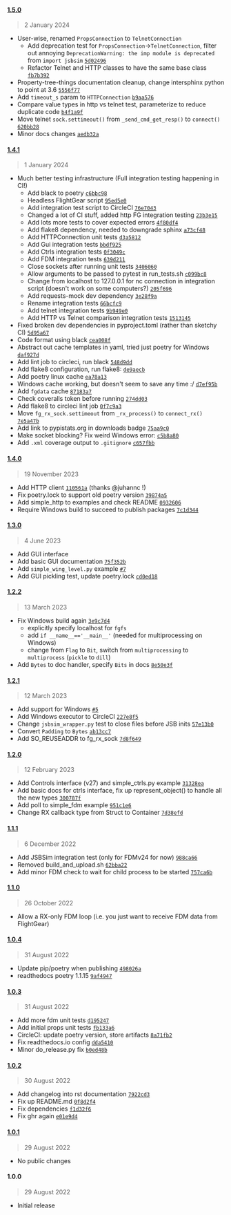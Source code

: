 #### [1.5.0](https://github.com/julianneswinoga/flightgear-python/compare/1.4.1...1.5.0)

> 2 January 2024

- User-wise, renamed `PropsConnection` to `TelnetConnection`
  - Add deprecation test for `PropsConnection`->`TelnetConnection`, filter out annoying `DeprecationWarning: the imp module is deprecated` from `import jsbsim` [`5d02496`](https://github.com/julianneswinoga/flightgear-python/commit/5d024964bcaa9d68b530778cd576302dc4680474)
  - Refactor Telnet and HTTP classes to have the same base class [`fb7b392`](https://github.com/julianneswinoga/flightgear-python/commit/fb7b392b2881e36230e5400d0dc1ab9d4be0b1a3)
- Property-tree-things documentation cleanup, change intersphinx python to point at 3.6 [`5556f77`](https://github.com/julianneswinoga/flightgear-python/commit/5556f7740a005e5548f8e3c6b5c965a4596356a6)
- Add `timeout_s` param to `HTTPConnection` [`b9aa576`](https://github.com/julianneswinoga/flightgear-python/commit/b9aa576dea440a1c99caa72f6ac42fdaa21bafae)
- Compare value types in http vs telnet test, parameterize to reduce duplicate code [`b4f1a9f`](https://github.com/julianneswinoga/flightgear-python/commit/b4f1a9f24432c075030e3e900f92c9e1ad674385)
- Move telnet `sock.settimeout()` from `_send_cmd_get_resp()` to `connect()` [`620bb28`](https://github.com/julianneswinoga/flightgear-python/commit/620bb28e62473a2b3d0675eade6f181a85f06dd6)
- Minor docs changes [`aedb32a`](https://github.com/julianneswinoga/flightgear-python/commit/aedb32a80954942899a27cb3c982d1dff472ff22)

#### [1.4.1](https://github.com/julianneswinoga/flightgear-python/compare/1.4.0...1.4.1)

> 1 January 2024

- Much better testing infrastructure (Full integration testing happening in CI!)
  - Add black to poetry [`c6bbc98`](https://github.com/julianneswinoga/flightgear-python/commit/c6bbc98832fff03a7ba91550bd2989a6a0d8631f)
  - Headless FlightGear script [`95ed5e0`](https://github.com/julianneswinoga/flightgear-python/commit/95ed5e0dcfeac8846cebdaf8931ecd4aaa192258)
  - Add integration test script to CircleCI [`76e7043`](https://github.com/julianneswinoga/flightgear-python/commit/76e7043870f8a42ffb66f8fa51eb9c7c417656b4)
  - Changed a lot of CI stuff, added http FG integration testing [`23b3e15`](https://github.com/julianneswinoga/flightgear-python/commit/23b3e15f4554478931b1a885d218213b726bfaf3)
  - Add lots more tests to cover expected errors [`4f80df4`](https://github.com/julianneswinoga/flightgear-python/commit/4f80df4f1c9bcf8bb9095b75d0ed939f3de061ff)
  - Add flake8 dependency, needed to downgrade sphinx [`a73cf48`](https://github.com/julianneswinoga/flightgear-python/commit/a73cf48d9d0a6b5fcc792e64f212b7e21dffe707)
  - Add HTTPConnection unit tests [`d3a5812`](https://github.com/julianneswinoga/flightgear-python/commit/d3a581226c93750f139bf7f881c45bc9454a22c7)
  - Add Gui integration tests [`bbdf925`](https://github.com/julianneswinoga/flightgear-python/commit/bbdf9257f15c564e6313f2761d2e1e549283ffb8)
  - Add Ctrls integration tests [`0f3049c`](https://github.com/julianneswinoga/flightgear-python/commit/0f3049cd9df633f360f0021dc7aff6dbe0e5ca13)
  - Add FDM integration tests [`639d211`](https://github.com/julianneswinoga/flightgear-python/commit/639d211289c1f85cfd1c72207a0c1281b7209326)
  - Close sockets after running unit tests [`3406060`](https://github.com/julianneswinoga/flightgear-python/commit/34060606be82a193591369341d17c42c582c39a8)
  - Allow arguments to be passed to pytest in run_tests.sh [`c099bc8`](https://github.com/julianneswinoga/flightgear-python/commit/c099bc8ca62338a00a15c2eabdd515aa72f5b9cd)
  - Change from localhost to 127.0.0.1 for nc connection in integration script (doesn't work on some computers?) [`205f696`](https://github.com/julianneswinoga/flightgear-python/commit/205f6960513acd98b76172ca8eb2aee40f72b8dc)
  - Add requests-mock dev dependency [`3e28f9a`](https://github.com/julianneswinoga/flightgear-python/commit/3e28f9a52177fd5b124959b973267ca9b771784d)
  - Rename integration tests [`66bcfc9`](https://github.com/julianneswinoga/flightgear-python/commit/66bcfc9ed505f9af10a56c6ae07171db92c098d4)
  - Add telnet integration tests [`9b949e0`](https://github.com/julianneswinoga/flightgear-python/commit/9b949e0c71b208a22b2aaf97913524c273de11c0)
  - Add HTTP vs Telnet comparison integration tests [`1513145`](https://github.com/julianneswinoga/flightgear-python/commit/15131454f3117b6d49272c9ad5f68942d5428608)
- Fixed broken dev dependencies in pyproject.toml (rather than sketchy CI) [`5d95a67`](https://github.com/julianneswinoga/flightgear-python/commit/5d95a67ca479458da4bb175706ccbf0ede4f93e0)
- Code format using black [`cea008f`](https://github.com/julianneswinoga/flightgear-python/commit/cea008fd415173f9a19f0787d871ac30eb2aafee)
- Abstract out cache templates in yaml, tried just poetry for Windows [`daf927d`](https://github.com/julianneswinoga/flightgear-python/commit/daf927dc6555aef5dc61e3ff09169eece31f237d)
- Add lint job to circleci, run black [`548d9dd`](https://github.com/julianneswinoga/flightgear-python/commit/548d9ddc38276b3ce547aee3253316ff3bac8129)
- Add flake8 configuration, run flake8: [`de9aecb`](https://github.com/julianneswinoga/flightgear-python/commit/de9aecb81afd6f9a83d4bcb6b2cf0cb25931334a)
- Add poetry linux cache [`ea78a13`](https://github.com/julianneswinoga/flightgear-python/commit/ea78a1311c8dac80517c305e31a13252018d5246)
- Windows cache working, but doesn't seem to save any time :/ [`d7ef95b`](https://github.com/julianneswinoga/flightgear-python/commit/d7ef95b0a5cea1eb983bfb985e4481314bea10b4)
- Add `fgdata` cache [`87183a7`](https://github.com/julianneswinoga/flightgear-python/commit/87183a727d2f0a5244c29d3bc2d7e0f339578240)
- Check coveralls token before running [`274dd03`](https://github.com/julianneswinoga/flightgear-python/commit/274dd03d242374928f62921aebf1d72acc029832)
- Add flake8 to circleci lint job [`0f7c9a3`](https://github.com/julianneswinoga/flightgear-python/commit/0f7c9a3338465c5d9ff587130531fe7c76570feb)
- Move `fg_rx_sock.settimeout` from `_rx_process()` to `connect_rx()` [`7e5a47b`](https://github.com/julianneswinoga/flightgear-python/commit/7e5a47bcf06c14afb2ed8b8faa0820280575c8cc)
- Add link to pypistats.org in downloads badge [`75aa9c0`](https://github.com/julianneswinoga/flightgear-python/commit/75aa9c0796b1abf3b24ae98dae955b041a92674c)
- Make socket blocking? Fix weird Windows error: [`c5b8a80`](https://github.com/julianneswinoga/flightgear-python/commit/c5b8a80d8213c0ba2ac03458ce02bc2f83714e53)
- Add `.xml` coverage output to `.gitignore` [`c657fbb`](https://github.com/julianneswinoga/flightgear-python/commit/c657fbb3a29380703b80bb447180be07d560b186)

#### [1.4.0](https://github.com/julianneswinoga/flightgear-python/compare/1.3.0...1.4.0)

> 19 November 2023

- Add HTTP client [`110561a`](https://github.com/julianneswinoga/flightgear-python/commit/110561aaa108d713e8348e0583e74e72c3fb96e6) (thanks @juhannc !)
- Fix poetry.lock to support old poetry version [`39874a5`](https://github.com/julianneswinoga/flightgear-python/commit/39874a58ca3909e25d45bfadd7fcd5e86d8c146c)
- Add simple_http to examples and check README [`0932606`](https://github.com/julianneswinoga/flightgear-python/commit/09326066585f640b1dbc52d899afd599ba2e0db4)
- Require Windows build to succeed to publish packages [`7c1d344`](https://github.com/julianneswinoga/flightgear-python/commit/7c1d344f967a96c2350582c3fe371c43e2418106)

#### [1.3.0](https://github.com/julianneswinoga/flightgear-python/compare/1.2.2...1.3.0)

> 4 June 2023

- Add GUI interface
- Add basic GUI documentation [`75f352b`](https://github.com/julianneswinoga/flightgear-python/commit/75f352b60800e5a0c639367cb4b284f9529a5bff)
- Add `simple_wing_level.py` example [`#7`](https://github.com/julianneswinoga/flightgear-python/pull/7)
- Add GUI pickling test, update poetry.lock [`cd0ed18`](https://github.com/julianneswinoga/flightgear-python/commit/cd0ed185ddf6e76118d8cb212d1983e29031b30d)

#### [1.2.2](https://github.com/julianneswinoga/flightgear-python/compare/1.2.1...1.2.2)

> 13 March 2023

- Fix Windows build again [`3e9c7d4`](https://github.com/julianneswinoga/flightgear-python/commit/3e9c7d461f24d2ccdf566fea95de6f97ad85309c)
  - explicitly specify localhost for `fgfs`
  - add `if __name__=='__main__'` (needed for multiprocessing on Windows)
  - change from `Flag` to `Bit`, switch from `multiprocessing` to `multiprocess` (`pickle` to `dill`)
- Add `Bytes` to doc handler, specify `Bits` in docs [`8e50e3f`](https://github.com/julianneswinoga/flightgear-python/commit/8e50e3f202135a73e976361db0714fb4dd4968ab)

#### [1.2.1](https://github.com/julianneswinoga/flightgear-python/compare/1.2.0...1.2.1)

> 12 March 2023

- Add support for Windows [`#5`](https://github.com/julianneswinoga/flightgear-python/pull/5)
- Add Windows executor to CircleCI [`227e8f5`](https://github.com/julianneswinoga/flightgear-python/commit/227e8f563807aa57dedf8fe09f98f91603b95afc)
- Change `jsbsim_wrapper.py` test to close files before JSB inits [`57e13b0`](https://github.com/julianneswinoga/flightgear-python/commit/57e13b0ce6072744a3dea7aa40aa3d106d05443e)
- Convert `Padding` to `Bytes` [`ab13cc7`](https://github.com/julianneswinoga/flightgear-python/commit/ab13cc75cb0debeb7f2dedc77d532436cf9f8bdc)
- Add SO_REUSEADDR to fg_rx_sock [`7d8f649`](https://github.com/julianneswinoga/flightgear-python/commit/7d8f649b7cb3e06128fa86b27fbdd01449f90a58)

#### [1.2.0](https://github.com/julianneswinoga/flightgear-python/compare/1.1.1...1.2.0)

> 12 February 2023

- Add Controls interface (v27) and simple_ctrls.py example [`31328ea`](https://github.com/julianneswinoga/flightgear-python/commit/31328eacea1f5a3eb4307fdeea8c9bd488acc91b)
- Add basic docs for ctrls interface, fix up represent_object() to handle all the new types [`300787f`](https://github.com/julianneswinoga/flightgear-python/commit/300787f63fd88929541d2065c5663656afe41f8f)
- Add poll to simple_fdm example [`951c1e6`](https://github.com/julianneswinoga/flightgear-python/commit/951c1e6b8168be75e2f06631d8f451f02ef0138a)
- Change RX callback type from Struct to Container [`7d38efd`](https://github.com/julianneswinoga/flightgear-python/commit/7d38efd7c6444a4203e5caf1884b2318434b5567)

#### [1.1.1](https://github.com/julianneswinoga/flightgear-python/compare/1.1.0...1.1.1)

> 6 December 2022

- Add JSBSim integration test (only for FDMv24 for now) [`988ca66`](https://github.com/julianneswinoga/flightgear-python/commit/988ca66ca2572fa10078595c418500c231e568d5)
- Removed build_and_upload.sh [`62bba22`](https://github.com/julianneswinoga/flightgear-python/commit/62bba22a01d98cd634f6e24ffba63e238c2f5fe3)
- Add minor FDM check to wait for child process to be started [`757ca6b`](https://github.com/julianneswinoga/flightgear-python/commit/757ca6b6a9e0b95c41e20e79f3af37510ff4f7d4)

#### [1.1.0](https://github.com/julianneswinoga/flightgear-python/compare/1.0.4...1.1.0)

> 26 October 2022

- Allow a RX-only FDM loop (i.e. you just want to receive FDM data from FlightGear)

#### [1.0.4](https://github.com/julianneswinoga/flightgear-python/compare/1.0.3...1.0.4)

> 31 August 2022

- Update pip/poetry when publishing [`498026a`](https://github.com/julianneswinoga/flightgear-python/commit/498026a180577dd6aef09b2ab195415ad2242a00)
- readthedocs poetry 1.1.15 [`9af4947`](https://github.com/julianneswinoga/flightgear-python/commit/9af4947943691c43aa8930d04df2989ba4c4784b)

#### [1.0.3](https://github.com/julianneswinoga/flightgear-python/compare/1.0.2...1.0.3)

> 31 August 2022

- Add more fdm unit tests [`d195247`](https://github.com/julianneswinoga/flightgear-python/commit/d19524757e6bbc943e0f1b9b69464fb8207e39cf)
- Add initial props unit tests [`fb133a6`](https://github.com/julianneswinoga/flightgear-python/commit/fb133a606b2fc478afa885ee51fe090a7536d920)
- CircleCI: update poetry version, store artifacts [`8a71fb2`](https://github.com/julianneswinoga/flightgear-python/commit/8a71fb29acf1b37140e9c9e759b4a21071aca0d0)
- Fix readthedocs.io config [`dda5410`](https://github.com/julianneswinoga/flightgear-python/commit/dda5410bf8269ea7c8ea209f6b282a83b43c4480)
- Minor do_release.py fix [`b0ed48b`](https://github.com/julianneswinoga/flightgear-python/commit/b0ed48b83cf945c41bf6cf45ff8619e253c50a2f)

#### [1.0.2](https://github.com/julianneswinoga/flightgear-python/compare/1.0.1...1.0.2)

> 30 August 2022

- Add changelog into rst documentation [`7922cd3`](https://github.com/julianneswinoga/flightgear-python/commit/7922cd30943cdf9c7148cf913737a6c1ac3b36fc)
- Fix up README.md [`0f8d2f4`](https://github.com/julianneswinoga/flightgear-python/commit/0f8d2f4a5d07592bfe216d7b48c292a0cd226a0d)
- Fix dependencies [`f1d32f6`](https://github.com/julianneswinoga/flightgear-python/commit/f1d32f6643dacc75725752118d86507eefa029f8)
- Fix ghr again [`e01e9d4`](https://github.com/julianneswinoga/flightgear-python/commit/e01e9d4fa97b581644a14b09008e3f5b631d27dc)

#### [1.0.1](https://github.com/julianneswinoga/flightgear-python/compare/1.0.0...1.0.1)

> 29 August 2022

- No public changes

#### 1.0.0

> 29 August 2022

- Initial release
